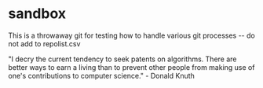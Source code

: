 # sandbox
This is a throwaway git for testing how to handle various git processes -- do not add to repolist.csv

"I decry the current tendency to seek patents on algorithms. There are better ways to earn a living than to prevent other people from making use of one's contributions to computer science." - Donald Knuth
